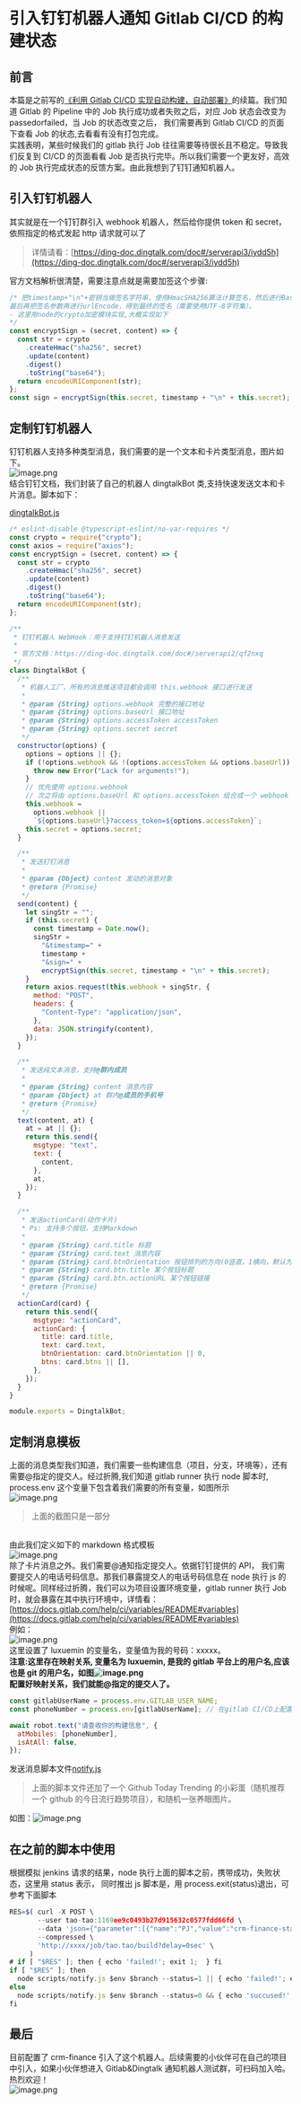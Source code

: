 # 引入钉钉机器人通知 Gitlab CI/CD 的构建状态

## 前言

本篇是之前写的[《利用 Gitlab CI/CD 实现自动构建，自动部署》](https://www.yuque.com/docs/share/fd36e616-3df8-4e20-934d-9e129da3f15c)的续篇。我们知道 Gitlab 的 Pipeline 中的 Job 执行成功或者失败之后，对应 Job 状态会改变为 passedorfailed，当 Job 的状态改变之后， 我们需要再到 Gitlab CI/CD 的页面下查看 Job 的状态,去看看有没有打包完成。<br />实践表明，某些时候我们的 gitlab 执行 Job 往往需要等待很长且不稳定。导致我们反复到 CI/CD 的页面看看 Job 是否执行完毕。所以我们需要一个更友好，高效的 Job 执行完成状态的反馈方案。由此我想到了钉钉通知机器人。

## 引入钉钉机器人

其实就是在一个钉钉群引入 webhook 机器人，然后给你提供 token 和 secret， 依照指定的格式发起 http 请求就可以了

> 详情请看：[https://ding-doc.dingtalk.com/doc#/serverapi3/iydd5h](https://ding-doc.dingtalk.com/doc#/serverapi3/iydd5h)

官方文档解析很清楚，需要注意点就是需要加签这个步骤:

```javascript
/* 把timestamp+"\n"+密钥当做签名字符串，使用HmacSHA256算法计算签名，然后进行Base64 encode，\n
最后再把签名参数再进行urlEncode，得到最终的签名（需要使用UTF-8字符集）。
- 这里用node的crypto加密模块实现,大概实现如下
*/
const encryptSign = (secret, content) => {
  const str = crypto
    .createHmac("sha256", secret)
    .update(content)
    .digest()
    .toString("base64");
  return encodeURIComponent(str);
};
const sign = encryptSign(this.secret, timestamp + "\n" + this.secret);
```

## 定制钉钉机器人

钉钉机器人支持多种类型消息，我们需要的是一个文本和卡片类型消息，图片如下。<br />![image.png](https://cdn.nlark.com/yuque/0/2020/png/365160/1594885514400-bc4c9728-8049-4db9-ab3c-31e390847a6d.png)<br />结合钉钉文档，我们封装了自己的机器人 dingtalkBot 类,支持快速发送文本和卡片消息。脚本如下：

[dingtalkBot.js](https://www.yuque.com/attachments/yuque/0/2020/js/365160/1594885981137-af51c06f-1b5e-4f93-9bee-86fbd845fb51.js?_lake_card=%7B%22uid%22%3A%221594885981113-0%22%2C%22src%22%3A%22https%3A%2F%2Fwww.yuque.com%2Fattachments%2Fyuque%2F0%2F2020%2Fjs%2F365160%2F1594885981137-af51c06f-1b5e-4f93-9bee-86fbd845fb51.js%22%2C%22name%22%3A%22dingtalkBot.js%22%2C%22size%22%3A2942%2C%22type%22%3A%22text%2Fjavascript%22%2C%22ext%22%3A%22js%22%2C%22progress%22%3A%7B%22percent%22%3A99%7D%2C%22status%22%3A%22done%22%2C%22percent%22%3A0%2C%22id%22%3A%22HYfKA%22%2C%22card%22%3A%22file%22%7D)

```javascript
/* eslint-disable @typescript-eslint/no-var-requires */
const crypto = require("crypto");
const axios = require("axios");
const encryptSign = (secret, content) => {
  const str = crypto
    .createHmac("sha256", secret)
    .update(content)
    .digest()
    .toString("base64");
  return encodeURIComponent(str);
};

/**
 * 钉钉机器人 WebHook：用于支持钉钉机器人消息发送
 *
 * 官方文档：https://ding-doc.dingtalk.com/doc#/serverapi2/qf2nxq
 */
class DingtalkBot {
  /**
   * 机器人工厂，所有的消息推送项目都会调用 this.webhook 接口进行发送
   *
   * @param {String} options.webhook 完整的接口地址
   * @param {String} options.baseUrl 接口地址
   * @param {String} options.accessToken accessToken
   * @param {String} options.secret secret
   */
  constructor(options) {
    options = options || {};
    if (!options.webhook && !(options.accessToken && options.baseUrl)) {
      throw new Error("Lack for arguments!");
    }
    // 优先使用 options.webhook
    // 次之将由 options.baseUrl 和 options.accessToken 组合成一个 webhook 地址
    this.webhook =
      options.webhook ||
      `${options.baseUrl}?access_token=${options.accessToken}`;
    this.secret = options.secret;
  }

  /**
   * 发送钉钉消息
   *
   * @param {Object} content 发动的消息对象
   * @return {Promise}
   */
  send(content) {
    let singStr = "";
    if (this.secret) {
      const timestamp = Date.now();
      singStr =
        "&timestamp=" +
        timestamp +
        "&sign=" +
        encryptSign(this.secret, timestamp + "\n" + this.secret);
    }
    return axios.request(this.webhook + singStr, {
      method: "POST",
      headers: {
        "Content-Type": "application/json",
      },
      data: JSON.stringify(content),
    });
  }

  /**
   * 发送纯文本消息，支持@群内成员
   *
   * @param {String} content 消息内容
   * @param {Object} at 群内@成员的手机号
   * @return {Promise}
   */
  text(content, at) {
    at = at || {};
    return this.send({
      msgtype: "text",
      text: {
        content,
      },
      at,
    });
  }

  /**
   * 发送actionCard(动作卡片)
   * Ps: 支持多个按钮，支持Markdown
   *
   * @param {String} card.title 标题
   * @param {String} card.text 消息内容
   * @param {String} card.btnOrientation 按钮排列的方向(0竖直，1横向，默认为0)
   * @param {String} card.btn.title 某个按钮标题
   * @param {String} card.btn.actionURL 某个按钮链接
   * @return {Promise}
   */
  actionCard(card) {
    return this.send({
      msgtype: "actionCard",
      actionCard: {
        title: card.title,
        text: card.text,
        btnOrientation: card.btnOrientation || 0,
        btns: card.btns || [],
      },
    });
  }
}

module.exports = DingtalkBot;
```

<a name="L2ZPz"></a>

## 定制消息模板

上面的消息类型我们知道，我们需要一些构建信息（项目，分支，环境等），还有需要@指定的提交人。经过折腾,我们知道 gitlab runner 执行 node 脚本时, process.env 这个变量下包含着我们需要的所有变量，如图所示<br />![image.png](https://cdn.nlark.com/yuque/0/2020/png/365160/1594886819835-463cebea-4931-4e9b-be5e-9cc185045a49.png#align=left&display=inline&height=425&margin=%5Bobject%20Object%5D&name=image.png&originHeight=851&originWidth=828&size=83113&status=done&style=none&width=414)

> 上面的截图只是一部分

<br />由此我们定义如下的 markdown 格式模板<br />![image.png](https://cdn.nlark.com/yuque/0/2020/png/365160/1594887218007-f42e1eec-382f-4672-ac1a-3466dc622004.png#align=left&display=inline&height=265&margin=%5Bobject%20Object%5D&name=image.png&originHeight=528&originWidth=505&size=34798&status=done&style=none&width=253)<br />除了卡片消息之外。我们需要@通知指定提交人。依据钉钉提供的 API， 我们需要提交人的电话号码信息。那我们暴露提交人的电话号码信息在 node 执行 js 的时候呢。同样经过折腾，我们可以为项目设置环境变量，gitlab runner 执行 Job 时，就会暴露在其中执行环境中，详情看：[https://docs.gitlab.com/help/ci/variables/README#variables](https://docs.gitlab.com/help/ci/variables/README#variables)<br />例如：<br />![image.png](https://cdn.nlark.com/yuque/0/2020/png/365160/1594888657442-a2045f4d-2b18-4398-9232-38a07d35cbb8.png#align=left&display=inline&height=413&margin=%5Bobject%20Object%5D&name=image.png&originHeight=413&originWidth=1075&size=39899&status=done&style=none&width=1075)<br />这里设置了 luxuemin 的变量名，变量值为我的号码：xxxxx。<br />**注意:这里存在映射关系, 变量名为 luxuemin, 是我的 gitlab 平台上的用户名,应该也是 git 的用户名，如图![image.png](https://cdn.nlark.com/yuque/0/2020/png/365160/1594888850206-e2b16981-e44f-43a3-b594-2dcedfb73338.png#align=left&display=inline&height=83&margin=%5Bobject%20Object%5D&name=image.png&originHeight=83&originWidth=392&size=5015&status=done&style=none&width=392)**<br />**配置好映射关系，我们就能@指定的提交人了。**

```javascript
const gitlabUserName = process.env.GITLAB_USER_NAME;
const phoneNumber = process.env[gitlabUserName]; // 在gitlab CI/CD上配置GITLAB_USER_NAME映射的电话号码

await robot.text("请查收你的构建信息", {
  atMobiles: [phoneNumber],
  isAtAll: false,
});
```

发送消息脚本文件[notify.js](https://www.yuque.com/attachments/yuque/0/2020/js/365160/1594889373949-579ad1eb-73df-49f6-8044-a8456937bc75.js?_lake_card=%7B%22uid%22%3A%221594889374014-0%22%2C%22src%22%3A%22https%3A%2F%2Fwww.yuque.com%2Fattachments%2Fyuque%2F0%2F2020%2Fjs%2F365160%2F1594889373949-579ad1eb-73df-49f6-8044-a8456937bc75.js%22%2C%22name%22%3A%22notify.js%22%2C%22size%22%3A3757%2C%22type%22%3A%22text%2Fjavascript%22%2C%22ext%22%3A%22js%22%2C%22progress%22%3A%7B%22percent%22%3A99%7D%2C%22status%22%3A%22done%22%2C%22percent%22%3A0%2C%22id%22%3A%2288rNQ%22%2C%22card%22%3A%22file%22%7D)

> 上面的脚本文件还加了一个 Github Today Trending 的小彩蛋（随机推荐一个 github 的今日流行趋势项目），和随机一张养眼图片。

如图：![image.png](https://cdn.nlark.com/yuque/0/2020/png/365160/1594889577117-e90e172e-2326-4e0b-bada-dd0a40eec40d.png#align=left&display=inline&height=537&margin=%5Bobject%20Object%5D&name=image.png&originHeight=715&originWidth=465&size=152393&status=done&style=none&width=349)<br />

## 在之前的脚本中使用

根据模拟 jenkins 请求的结果，node 执行上面的脚本之前，携带成功，失败状态，这里用 status 表示， 同时推出 js 脚本是，用 process.exit(status)退出，可参考下面脚本

```javascript
RES=$( curl -X POST \
       --user tao-tao:1169ee9c0493b27d915632c0577fdd66fd \
       --data 'json={"parameter":[{"name":"PJ","value":"crm-finance-static"},{"name":"MYENV", "value":"'$env'"},{"name":"TAG","value":"'$branch'"}]}' \
       --compressed \
       'http://xxxx/job/tao.tao/build?delay=0sec' \
     )
# if [ "$RES" ]; then { echo 'failed!'; exit 1;  } fi
if [ "$RES" ]; then
  node scripts/notify.js $env $branch --status=1 || { echo 'failed!'; exit 1;}
else
  node scripts/notify.js $env $branch --status=0 && { echo 'succused!'; exit 0;}
fi

```

<a name="jUWv5"></a>

## 最后

目前配置了 crm-finance 引入了这个机器人。后续需要的小伙伴可在自己的项目中引入，如果小伙伴想进入 Gitlab&Dingtalk 通知机器人测试群，可扫码加入哈。热烈欢迎！<br />![image.png](https://cdn.nlark.com/yuque/0/2020/png/365160/1594890417489-1e33a3a3-b365-4794-b031-903349cf5302.png#align=left&display=inline&height=369&margin=%5Bobject%20Object%5D&name=image.png&originHeight=736&originWidth=537&size=149438&status=done&style=none&width=269)
